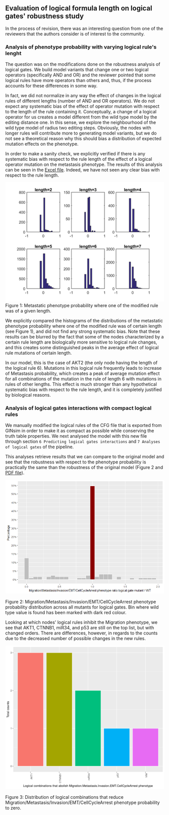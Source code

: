 ## Evaluation of logical formula length on logical gates' robustness study

In the process of revision, there was an interesting question from one of the reviewers that the authors consider is of interest to the community.

### Analysis of phenotype probability with varying logical rule's lenght
The question was on the modifications done on the robustness analysis of logical gates. We build model variants that change one or two logical operators (specifically AND and OR) and the reviewer pointed that some logical rules have more operators than others and, thus, if the process accounts for these differences in some way.

In fact, we did not normalize in any way the effect of changes in the logical rules of different lengths (number of AND and OR operators). We do not expect any systematic bias of the effect of operator mutation with respect to the length of the rule containing it. Conceptually, a change of a logical operator for us creates a model different from the wild type model by the editing distance one. In this sense, we explore the neighbourhood of the wild type model of radius two editing steps. Obviously, the nodes with longer rules will contribute more to generating model variants, but we do not see a theoretical reason why this should bias a distribution of expected mutation effects on the phenotype. 

In order to make a sanity check, we explicitly verified if there is any systematic bias with respect to the rule length of the effect of a logical operator mutation on the metastasis phenotype. The results of this analysis can be seen in the [Excel file](https://github.com/sysbio-curie/Logical_modelling_pipeline/blob/master/doc/Images_evaluation/LENGTH_EFFECT.xlsx). Indeed, we have not seen any clear bias with respect to the rule length.

![](./Images_evaluation/LENGTH_EFFECT.png) Figure 1: Metastatic phenotype probability where one of the modified rule was of a given length.

We explicitly compared the histograms of the distributions of the metastatic phenotype probability where one of the modified rule was of certain length (see Figure 1), and did not find any strong systematic bias. 
Note that these results can be blurred by the fact that some of the nodes characterized by a certain rule length are biologically more sensitive to logical rule changes, and this creates some distinguished peaks in the average effect of logical rule mutations of certain length. 

In our model, this is the case of AKT2 (the only node having the length of the logical rule 6). Mutations in this logical rule frequently leads to increase of Metastasis probability, which creates a peak of average mutation effect for all combinations of the mutation in the rule of length 6 with mutations in rules of other lengths. This effect is much stronger than any hypothetical systematic bias with respect to the rule length, and it is completely justified by biological reasons.

### Analysis of logical gates interactions with compact logical rules
We manually modified the logical rules of the CFG file that is exported from GINsim in order to make it as compact as possible while conserving the truth table properties. We next analysed the model with this new file through section `6 Predicting logical gates interactions` and `7 Analyses of logical gates` of the pipeline.

This analyses retrieve results that we can compare to the original model and see that the robustness with respect to the phenotype probability is practically the same than the robustness of the original model (Figure 2 and [PDF file](https://github.com/sysbio-curie/Logical_modelling_pipeline/blob/master/doc/Images_evaluation/Logical_gates_ratio_histograms_phenotypes_most_probable.pdf)).

![](./Images_evaluation/Migration_histogram.png) 

Figure 2: Migration/Metastasis/Invasion/EMT/CellCycleArrest phenotype probability distribution across all mutants for logical gates. Bin where wild type value is found has been marked with dark red colour.

Looking at which nodes' logical rules inhibit the Migration phenotype, we see that AKT1, CTNNB1, miR34, and p53 are still on the top list, but with changed orders. There are differences, however, in regards to the counts due to the decreased number of possible changes in the new rules. 

![](./Images_evaluation/Migration_logical_mutants_high.png) 

Figure 3: Distribution of logical combinations that reduce Migration/Metastasis/Invasion/EMT/CellCycleArrest phenotype probability to zero.
